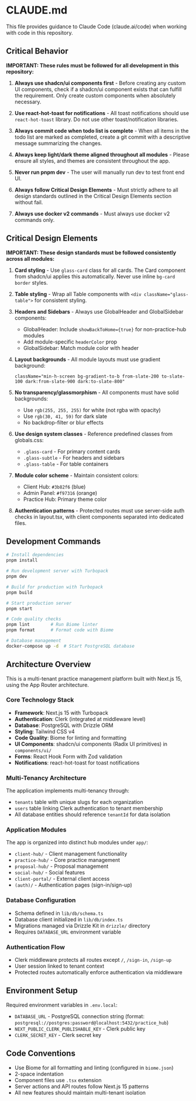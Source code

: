 # CLAUDE.md

This file provides guidance to Claude Code (claude.ai/code) when working with code in this repository.

## Critical Behavior

**IMPORTANT: These rules must be followed for all development in this repository:**

1. **Always use shadcn/ui components first** - Before creating any custom UI components, check if a shadcn/ui component exists that can fulfill the requirement. Only create custom components when absolutely necessary.

2. **Use react-hot-toast for notifications** - All toast notifications should use `react-hot-toast` library. Do not use other toast/notification libraries.

3. **Always commit code when todo list is complete** - When all items in the todo list are marked as completed, create a git commit with a descriptive message summarizing the changes.

4. **Always keep light/dark theme aligned throughout all modules** - Please ensure all styles, and themes are consistent throughout the app.

5. **Never run pnpm dev** - The user will manually run dev to test front end UI.

6. **Always follow Critical Design Elements** - Must strictly adhere to all design standards outlined in the Critical Design Elements section without fail.

7. **Always use docker v2 commands** - Must always use docker v2 commands only.

## Critical Design Elements

**IMPORTANT: These design standards must be followed consistently across all modules:**

1. **Card styling** - Use `glass-card` class for all cards. The Card component from shadcn/ui applies this automatically. Never use inline `bg-card border` styles.

2. **Table styling** - Wrap all Table components with `<div className="glass-table">` for consistent styling.

3. **Headers and Sidebars** - Always use GlobalHeader and GlobalSidebar components:
   - GlobalHeader: Include `showBackToHome={true}` for non-practice-hub modules
   - Add module-specific `headerColor` prop
   - GlobalSidebar: Match module color with header

4. **Layout backgrounds** - All module layouts must use gradient background:
   ```tsx
   className="min-h-screen bg-gradient-to-b from-slate-200 to-slate-100 dark:from-slate-900 dark:to-slate-800"
   ```

5. **No transparency/glassmorphism** - All components must have solid backgrounds:
   - Use `rgb(255, 255, 255)` for white (not rgba with opacity)
   - Use `rgb(30, 41, 59)` for dark slate
   - No backdrop-filter or blur effects

6. **Use design system classes** - Reference predefined classes from globals.css:
   - `.glass-card` - For primary content cards
   - `.glass-subtle` - For headers and sidebars
   - `.glass-table` - For table containers

7. **Module color scheme** - Maintain consistent colors:
   - Client Hub: `#3b82f6` (blue)
   - Admin Panel: `#f97316` (orange)
   - Practice Hub: Primary theme color

8. **Authentication patterns** - Protected routes must use server-side auth checks in layout.tsx, with client components separated into dedicated files.

## Development Commands

```bash
# Install dependencies
pnpm install

# Run development server with Turbopack
pnpm dev

# Build for production with Turbopack
pnpm build

# Start production server
pnpm start

# Code quality checks
pnpm lint        # Run Biome linter
pnpm format      # Format code with Biome

# Database management
docker-compose up -d  # Start PostgreSQL database
```

## Architecture Overview

This is a multi-tenant practice management platform built with Next.js 15, using the App Router architecture.

### Core Technology Stack
- **Framework**: Next.js 15 with Turbopack
- **Authentication**: Clerk (integrated at middleware level)
- **Database**: PostgreSQL with Drizzle ORM
- **Styling**: Tailwind CSS v4
- **Code Quality**: Biome for linting and formatting
- **UI Components**: shadcn/ui components (Radix UI primitives) in `components/ui/`
- **Forms**: React Hook Form with Zod validation
- **Notifications**: react-hot-toast for toast notifications

### Multi-Tenancy Architecture
The application implements multi-tenancy through:
- `tenants` table with unique slugs for each organization
- `users` table linking Clerk authentication to tenant membership
- All database entities should reference `tenantId` for data isolation

### Application Modules
The app is organized into distinct hub modules under `app/`:
- `client-hub/` - Client management functionality
- `practice-hub/` - Core practice management
- `proposal-hub/` - Proposal management
- `social-hub/` - Social features
- `client-portal/` - External client access
- `(auth)/` - Authentication pages (sign-in/sign-up)

### Database Configuration
- Schema defined in `lib/db/schema.ts`
- Database client initialized in `lib/db/index.ts`
- Migrations managed via Drizzle Kit in `drizzle/` directory
- Requires `DATABASE_URL` environment variable

### Authentication Flow
- Clerk middleware protects all routes except `/`, `/sign-in`, `/sign-up`
- User session linked to tenant context
- Protected routes automatically enforce authentication via middleware

## Environment Setup

Required environment variables in `.env.local`:
- `DATABASE_URL` - PostgreSQL connection string (format: `postgresql://postgres:password@localhost:5432/practice_hub`)
- `NEXT_PUBLIC_CLERK_PUBLISHABLE_KEY` - Clerk public key
- `CLERK_SECRET_KEY` - Clerk secret key

## Code Conventions

- Use Biome for all formatting and linting (configured in `biome.json`)
- 2-space indentation
- Component files use `.tsx` extension
- Server actions and API routes follow Next.js 15 patterns
- All new features should maintain multi-tenant isolation